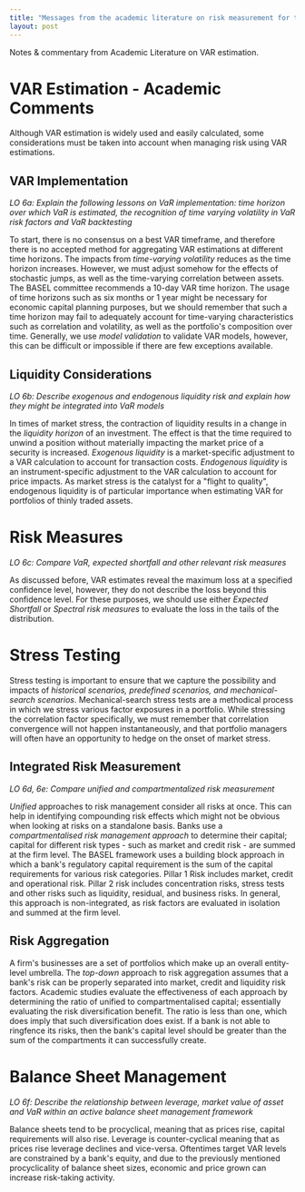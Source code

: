 ```yaml
---
title: "Messages from the academic literature on risk measurement for the trading book"
layout: post
---
```

Notes & commentary from Academic Literature on VAR estimation. 

# VAR Estimation - Academic Comments
Although VAR estimation is widely used and easily calculated, some considerations must be taken into account when managing risk using VAR estimations.

## VAR Implementation
*LO 6a: Explain the following lessons on VaR implementation: time horizon over which VaR is estimated, the recognition of time varying volatility in VaR risk factors and VaR backtesting*

To start, there is no consensus on a best VAR timeframe, and therefore there is no accepted method for aggregating VAR estimations at different time horizons. The impacts from *time-varying volatility* reduces as the time horizon increases. However, we must adjust somehow for the effects of stochastic jumps, as well as the time-varying correlation between assets. The BASEL committee recommends a 10-day VAR time horizon. The usage of time horizons such as six months or 1 year might be necessary for economic capital planning purposes, but we should remember that such a time horizon may fail to adequately account for time-varying characteristics such as correlation and volatility, as well as the portfolio's composition over time. Generally, we use *model validation* to validate VAR models, however, this can be difficult or impossible if there are few exceptions available. 

## Liquidity Considerations
*LO 6b: Describe exogenous and endogenous liquidity risk and explain how they might be integrated into VaR models*

In times of market stress, the contraction of liquidity results in a change in the *liquidity horizon* of an investment. The effect is that the time required to unwind a position without materially impacting the market price of a security is increased. *Exogenous liquidity* is a market-specific adjustment to a VAR calculation to account for transaction costs. *Endogenous liquidity* is an instrument-specific adjustment to the VAR calculation to account for price impacts. As market stress is the catalyst for a "flight to quality", endogenous liquidity is of particular importance when estimating VAR for portfolios of thinly traded assets. 

# Risk Measures
*LO 6c: Compare VaR, expected shortfall and other relevant risk measures*

As discussed before, VAR estimates reveal the maximum loss at a specified confidence level, however, they do not describe the loss beyond this confidence level. For these purposes, we should use either *Expected Shortfall* or *Spectral risk measures* to evaluate the loss in the tails of the distribution.

# Stress Testing
Stress testing is important to ensure that we capture the possibility and impacts of *historical scenarios, predefined scenarios, and mechanical-search scenarios*. Mechanical-search stress tests are a methodical process in which we stress various factor exposures in a portfolio. While stressing the correlation factor specifically, we must remember that correlation convergence will not happen instantaneously, and that portfolio managers will often have an opportunity to hedge on the onset of market stress.

## Integrated Risk Measurement
*LO 6d, 6e: Compare unified and compartmentalized risk measurement*

*Unified* approaches to risk management consider all risks at once. This can help in identifying compounding risk effects which might not be obvious when looking at risks on a standalone basis. Banks use a *compartmentalised risk management approach* to determine their capital; capital for different risk types - such as market and credit risk - are summed at the firm level. The BASEL framework uses a building block approach in which a bank's regulatory capital requirement is the sum of the capital requirements for various risk categories. Pillar 1 Risk includes market, credit and operational risk. Pillar 2 risk includes concentration risks, stress tests and other risks such as liquidity, residual, and business risks. In general, this approach is non-integrated, as risk factors are evaluated in isolation and summed at the firm level.

## Risk Aggregation
A firm's businesses are a set of portfolios which make up an overall entity-level umbrella. The *top-down* approach to risk aggregation assumes that a bank's risk can be properly separated into market, credit and liquidity risk factors. Academic studies evaluate the effectiveness of each approach by determining the ratio of unified to compartmentalised capital; essentially evaluating the risk diversification benefit. The ratio is less than one, which does imply that such diversification does exist. If a bank is not able to ringfence its risks, then the bank's capital level should be greater than the sum of the compartments it can successfully create.

# Balance Sheet Management
*LO 6f: Describe the relationship between leverage, market value of asset and VaR within an active balance sheet management framework*

Balance sheets tend to be procyclical, meaning that as prices rise, capital requirements will also rise. Leverage is counter-cyclical meaning that as prices rise leverage declines and vice-versa. Oftentimes target VAR levels are constrained by a bank's equity, and due to the previously mentioned procyclicality of balance sheet sizes, economic and price grown can increase risk-taking activity.  
